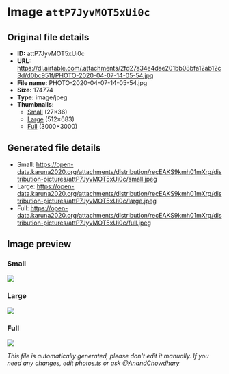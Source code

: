 # Image `attP7JyvMOT5xUi0c`

## Original file details

- **ID:** attP7JyvMOT5xUi0c
- **URL:** https://dl.airtable.com/.attachments/2fd27a34e4dae201bb08bfa12ab12c3d/d0bc951f/PHOTO-2020-04-07-14-05-54.jpg
- **File name:** PHOTO-2020-04-07-14-05-54.jpg
- **Size:** 174774
- **Type:** image/jpeg
- **Thumbnails:**
  - [Small](https://dl.airtable.com/.attachmentThumbnails/d6c47ed8ad4dc4ae089154db6044f546/1bdcac76) (27×36)
  - [Large](https://dl.airtable.com/.attachmentThumbnails/ac6e84dd2c4c1c2b1ca4cf064f001934/d2a5ebd7) (512×683)
  - [Full](https://dl.airtable.com/.attachmentThumbnails/81f16be24eb7892b25d203b5ba36234f/8e2d0366) (3000×3000)

## Generated file details

- Small: https://open-data.karuna2020.org/attachments/distribution/recEAKS9kmh01mXrg/distribution-pictures/attP7JyvMOT5xUi0c/small.jpeg
- Large: https://open-data.karuna2020.org/attachments/distribution/recEAKS9kmh01mXrg/distribution-pictures/attP7JyvMOT5xUi0c/large.jpeg
- Full: https://open-data.karuna2020.org/attachments/distribution/recEAKS9kmh01mXrg/distribution-pictures/attP7JyvMOT5xUi0c/full.jpeg

## Image preview

### Small

![](https://open-data.karuna2020.org/attachments/distribution/recEAKS9kmh01mXrg/distribution-pictures/attP7JyvMOT5xUi0c/small.jpeg)

### Large

![](https://open-data.karuna2020.org/attachments/distribution/recEAKS9kmh01mXrg/distribution-pictures/attP7JyvMOT5xUi0c/large.jpeg)

### Full

![](https://open-data.karuna2020.org/attachments/distribution/recEAKS9kmh01mXrg/distribution-pictures/attP7JyvMOT5xUi0c/full.jpeg)

_This file is automatically generated, please don't edit it manually. If you need any changes, edit [photos.ts](/photos.ts) or ask [@AnandChowdhary](https://github.com/AnandChowdhary)_
